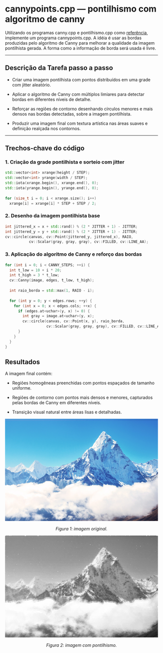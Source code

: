 # cannypoints.cpp — pontilhismo com algoritmo de canny

Utilizando os programas canny.cpp e pontilhismo.cpp como [referência](https://agostinhobritojr.github.io/tutorial/pdi/canny.html), implemente um programa cannypoints.cpp. A idéia é usar as bordas produzidas pelo algoritmo de Canny para melhorar a qualidade da imagem pontilhista gerada. A forma como a informação de borda será usada é livre. 

---

## Descrição da Tarefa passo a passo

- Criar uma imagem pontilhista com pontos distribuídos em uma grade com jitter aleatório.

- Aplicar o algoritmo de Canny com múltiplos limiares para detectar bordas em diferentes níveis de detalhe.

- Reforçar as regiões de contorno desenhando círculos menores e mais densos nas bordas detectadas, sobre a imagem pontilhista.

- Produzir uma imagem final com textura artística nas áreas suaves e definição realçada nos contornos.

---

## Trechos-chave do código

### 1. Criação da grade pontilhista e sorteio com jitter

```cpp
std::vector<int> xrange(height / STEP);
std::vector<int> yrange(width / STEP);
std::iota(xrange.begin(), xrange.end(), 0);
std::iota(yrange.begin(), yrange.end(), 0);

for (size_t i = 0; i < xrange.size(); i++)
  xrange[i] = xrange[i] * STEP + STEP / 2;
```

### 2. Desenho da imagem pontilhista base

```cpp
int jittered_x = x + std::rand() % (2 * JITTER + 1) - JITTER;
int jittered_y = y + std::rand() % (2 * JITTER + 1) - JITTER;
cv::circle(canvas, cv::Point(jittered_y, jittered_x), RAIO,
           cv::Scalar(gray, gray, gray), cv::FILLED, cv::LINE_AA);
```

### 3. Aplicação do algoritmo de Canny e reforço das bordas

```cpp
for (int i = 0; i < CANNY_STEPS; ++i) {
  int t_low = 10 + i * 20;
  int t_high = 3 * t_low;
  cv::Canny(image, edges, t_low, t_high);

  int raio_borda = std::max(1, RAIO - i);

  for (int y = 0; y < edges.rows; ++y) {
    for (int x = 0; x < edges.cols; ++x) {
      if (edges.at<uchar>(y, x) != 0) {
        int gray = image.at<uchar>(y, x);
        cv::circle(canvas, cv::Point(x, y), raio_borda,
                   cv::Scalar(gray, gray, gray), cv::FILLED, cv::LINE_AA);
      }
    }
  }
}
```

## Resultados

A imagem final contém:

- Regiões homogêneas preenchidas com pontos espaçados de tamanho uniforme.

- Regiões de contorno com pontos mais densos e menores, capturados pelas bordas de Canny em diferentes níveis.

- Transição visual natural entre áreas lisas e detalhadas.

<p align="center">
  <img src="./cannypoints/everest2.png" width="700"/>
</p>

<p align="center"><i>Figura 1: imagem original.</i></p>

<p align="center">
  <img src="./cannypoints/build/cannypoints.png" width="700"/>
</p>

<p align="center"><i>Figura 2: imagem com pontilhismo.</i></p>
